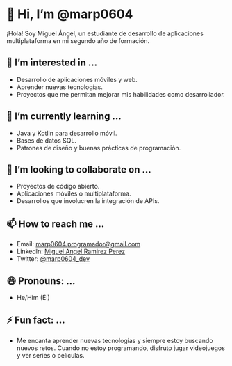 # 👋 Hi, I’m @marp0604
¡Hola! Soy Miguel Ángel, un estudiante de desarrollo de aplicaciones multiplataforma en mi segundo año de formación.

## 👀 I’m interested in ...
- Desarrollo de aplicaciones móviles y web.
- Aprender nuevas tecnologías.
- Proyectos que me permitan mejorar mis habilidades como desarrollador.

## 🌱 I’m currently learning ...
- Java y Kotlin para desarrollo móvil.
- Bases de datos SQL.
- Patrones de diseño y buenas prácticas de programación.

## 💞️ I’m looking to collaborate on ...
- Proyectos de código abierto.
- Aplicaciones móviles o multiplataforma.
- Desarrollos que involucren la integración de APIs.

## 📫 How to reach me ...
- Email: marp0604.programador@gmail.com
- LinkedIn: [Miguel Angel Ramirez Perez]([https://www.linkedin.com/in/miguelangelramirez03](https://www.linkedin.com/in/miguel-angel-ramirez-perez-a7150a334/))
- Twitter: [@marp0604_dev](https://x.com/marp0604_dev)

## 😄 Pronouns: ...
- He/Him (Él)

## ⚡ Fun fact: ...
- Me encanta aprender nuevas tecnologías y siempre estoy buscando nuevos retos. Cuando no estoy programando, disfruto jugar videojuegos y ver series o peliculas. 
